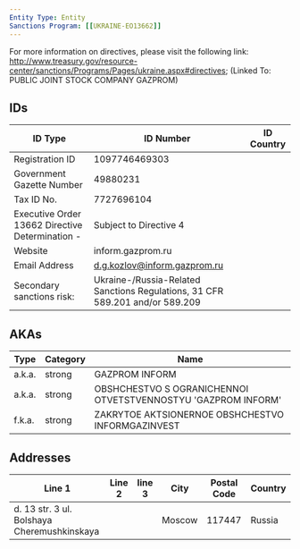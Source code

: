 ```yaml
---
Entity Type: Entity
Sanctions Program: [[UKRAINE-EO13662]]
---
```

For more information on directives, please visit the following link: http://www.treasury.gov/resource-center/sanctions/Programs/Pages/ukraine.aspx#directives; (Linked To: PUBLIC JOINT STOCK COMPANY GAZPROM)

## IDs
| ID Type | ID Number | ID Country |
|---------|-----------|------------|
| Registration ID | 1097746469303 |  |
| Government Gazette Number | 49880231 |  |
| Tax ID No. | 7727696104 |  |
| Executive Order 13662 Directive Determination - | Subject to Directive 4 |  |
| Website | inform.gazprom.ru |  |
| Email Address | d.g.kozlov@inform.gazprom.ru |  |
| Secondary sanctions risk: | Ukraine-/Russia-Related Sanctions Regulations, 31 CFR 589.201 and/or 589.209 |  |


## AKAs
| Type | Category | Name      | 
|------|----------|-----------|
| a.k.a. | strong | GAZPROM INFORM |
| a.k.a. | strong | OBSHCHESTVO S OGRANICHENNOI OTVETSTVENNOSTYU 'GAZPROM INFORM' |
| f.k.a. | strong | ZAKRYTOE AKTSIONERNOE OBSHCHESTVO INFORMGAZINVEST |


## Addresses
| Line 1 | Line 2 | line 3 | City | Postal Code| Country | 
|--------|--------|--------|------|------------|---------|
| d. 13 str. 3 ul. Bolshaya Cheremushkinskaya |  |  | Moscow | 117447 | Russia |


